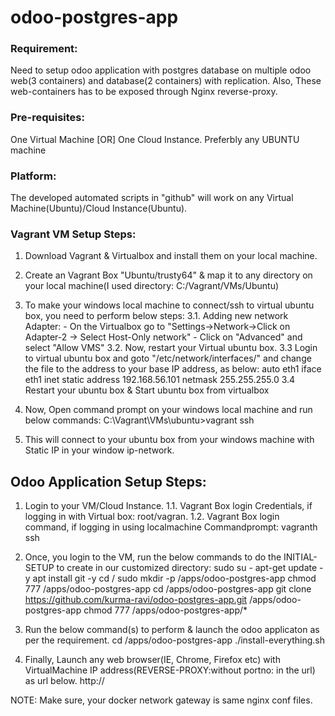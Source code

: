 # odoo-postgres-app

### Requirement:
Need to setup odoo application with postgres database on multiple odoo web(3 containers) and database(2 containers) with replication. Also, These web-containers has to be exposed through Nginx reverse-proxy.

### Pre-requisites:
One Virtual Machine [OR] One Cloud Instance. Preferbly any UBUNTU machine

### Platform:
The developed automated scripts in "github" will work on any Virtual Machine(Ubuntu)/Cloud Instance(Ubuntu).

### Vagrant VM Setup Steps:
1. Download Vagrant & Virtualbox and install them on your local machine.
2. Create an Vagrant Box "Ubuntu/trusty64" & map it to any directory on your local machine(I used directory: C:/Vagrant/VMs/Ubuntu)
3. To make your windows local machine to connect/ssh to virtual ubuntu box, you need to perform below steps:
	3.1. Adding new network Adapter:
			- On the Virtualbox go to "Settings->Network->Click on Adapter-2 -> Select Host-Only network"
			- Click on "Advanced" and select "Allow VMS"
	3.2. Now, restart your Virtual ubuntu box.
	3.3 Login to virtual ubuntu box and goto "/etc/network/interfaces/" and change the file to the address to your base IP address, as below:
		auto eth1
		iface eth1 inet static
		address 192.168.56.101
		netmask 255.255.255.0
	3.4 Restart your ubuntu box & Start ubuntu box from virtualbox
	
4. Now, Open command prompt on your windows local machine and run below commands:
	C:\Vagrant\VMs\ubuntu>vagrant ssh
5. This will connect to your ubuntu box from your windows machine with Static IP in your window ip-network.

## Odoo Application Setup Steps:
1. Login to your VM/Cloud Instance.
	1.1. Vagrant Box login Credentials, if logging in with Virtual box: root/vagran.
	1.2. Vagrant Box login command, if logging in using localmachine Commandprompt: vagranth ssh
2. Once, you login to the VM, run the below commands to do the INITIAL-SETUP to create in our customized directory:
	sudo su -
	apt-get update -y
	apt install git -y
	cd /
	sudo mkdir -p /apps/odoo-postgres-app
	chmod 777 /apps/odoo-postgres-app
	cd /apps/odoo-postgres-app
	git clone https://github.com/kurma-ravi/odoo-postgres-app.git /apps/odoo-postgres-app
	chmod 777 /apps/odoo-postgres-app/*

3. Run the below command(s) to perform & launch the odoo applicaton as per the requirement.
	cd /apps/odoo-postgres-app
	./install-everything.sh
4. Finally, Launch any web browser(IE, Chrome, Firefox etc) with VirtualMachine IP address(REVERSE-PROXY:without portno: in the url) as url below.
	http://<VirtualMachine IP Address>

NOTE: Make sure, your docker network gateway is same nginx conf files. 
